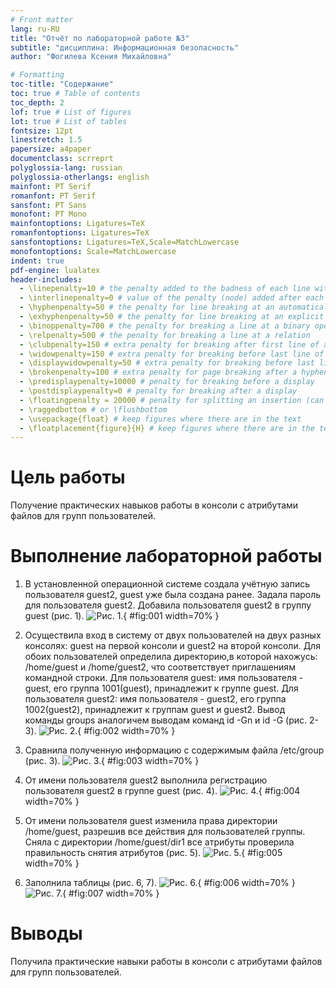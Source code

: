```yaml
---
# Front matter
lang: ru-RU
title: "Отчёт по лабораторной работе №3"
subtitle: "дисциплина: Информационная безопасность"
author: "Фогилева Ксения Михайловна"

# Formatting
toc-title: "Содержание"
toc: true # Table of contents
toc_depth: 2
lof: true # List of figures
lot: true # List of tables
fontsize: 12pt
linestretch: 1.5
papersize: a4paper
documentclass: scrreprt
polyglossia-lang: russian
polyglossia-otherlangs: english
mainfont: PT Serif
romanfont: PT Serif
sansfont: PT Sans
monofont: PT Mono
mainfontoptions: Ligatures=TeX
romanfontoptions: Ligatures=TeX
sansfontoptions: Ligatures=TeX,Scale=MatchLowercase
monofontoptions: Scale=MatchLowercase
indent: true
pdf-engine: lualatex
header-includes:
  - \linepenalty=10 # the penalty added to the badness of each line within a paragraph (no associated penalty node) Increasing the value makes tex try to have fewer lines in the paragraph.
  - \interlinepenalty=0 # value of the penalty (node) added after each line of a paragraph.
  - \hyphenpenalty=50 # the penalty for line breaking at an automatically inserted hyphen
  - \exhyphenpenalty=50 # the penalty for line breaking at an explicit hyphen
  - \binoppenalty=700 # the penalty for breaking a line at a binary operator
  - \relpenalty=500 # the penalty for breaking a line at a relation
  - \clubpenalty=150 # extra penalty for breaking after first line of a paragraph
  - \widowpenalty=150 # extra penalty for breaking before last line of a paragraph
  - \displaywidowpenalty=50 # extra penalty for breaking before last line before a display math
  - \brokenpenalty=100 # extra penalty for page breaking after a hyphenated line
  - \predisplaypenalty=10000 # penalty for breaking before a display
  - \postdisplaypenalty=0 # penalty for breaking after a display
  - \floatingpenalty = 20000 # penalty for splitting an insertion (can only be split footnote in standard LaTeX)
  - \raggedbottom # or \flushbottom
  - \usepackage{float} # keep figures where there are in the text
  - \floatplacement{figure}{H} # keep figures where there are in the text
---
```


# Цель работы

Получение практических навыков работы в консоли с атрибутами файлов для групп пользователей.

# Выполнение лабораторной работы

1. В установленной операционной системе создала учётную запись пользователя guest2, guest уже была создана ранее. Задала пароль для пользователя guest2. Добавила пользователя guest2 в группу guest (рис. 1).
![Рис. 1.](image/1.jpg){ #fig:001 width=70% }

2. Осуществила вход в систему от двух пользователей на двух разных консолях: guest на первой консоли и guest2 на второй консоли. Для обоих пользователей определила директорию,в которой нахожусь: /home/guest и /home/guest2, что соответствует приглашениям командной строки. Для пользователя guest: имя пользователя - guest, его группа 1001(guest), принадлежит к группе guest. Для пользователя guest2: имя пользователя - guest2, его группа 1002(guest2), принадлежит к группам guest и guest2. Вывод команды groups аналогичем выводам команд id -Gn и id -G (рис. 2-3).
![Рис. 2.](image/2.jpg){ #fig:002 width=70% }

3. Сравнила полученную информацию с содержимым файла /etc/group (рис. 3).
![Рис. 3.](image/3.jpg){ #fig:003 width=70% }

4. От имени пользователя guest2 выполнила регистрацию пользователя guest2 в группе guest (рис. 4).
![Рис. 4.](image/4.jpg){ #fig:004 width=70% }

5. От имени пользователя guest изменила права директории /home/guest, разрешив все действия для пользователей группы. Сняла с директории /home/guest/dir1 все атрибуты проверила правильность снятия атрибутов (рис. 5).
![Рис. 5.](image/5.jpg){ #fig:005 width=70% }

6. Заполнила таблицы (рис. 6, 7).
![Рис. 6.](image/6.png){ #fig:006 width=70% }
![Рис. 7.](image/7.png){ #fig:007 width=70% }

# Выводы

Получила практические навыки работы в консоли с атрибутами файлов для групп пользователей.
